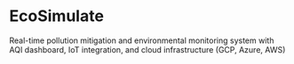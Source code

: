 # EcoSimulate
Real-time pollution mitigation and environmental monitoring system with AQI dashboard, IoT integration, and cloud infrastructure (GCP, Azure, AWS)
